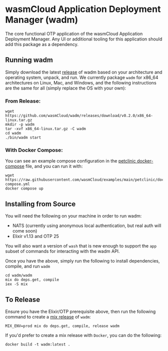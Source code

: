 # wasmCloud Application Deployment Manager (wadm)

The core functional OTP application of the wasmCloud Application Deployment Manager. Any UI or additional tooling for this application should add this package as a dependency.

## Running wadm
Simply download the latest [release](https://github.com/wasmCloud/wadm/releases) of wadm based on your architecture and operating system, unpack, and run. We currently package `wadm` for x86_64 architectures on Linux, Mac, and Windows, and the following instructions are the same for all (simply replace the OS with your own):

### From Release:
```
wget https://github.com/wasmCloud/wadm/releases/download/v0.2.0/x86_64-linux.tar.gz
mkdir -p wadm
tar -xvf x86_64-linux.tar.gz -C wadm
cd wadm
./bin/wadm start
```
### With Docker Compose:
You can see an example compose configuration in the [petclinic docker-compose](https://github.com/wasmCloud/examples/blob/main/petclinic/docker/docker-compose.yml#L111) file, and you can run it with:
```
wget https://raw.githubusercontent.com/wasmCloud/examples/main/petclinic/docker/docker-compose.yml
docker compose up
```

## Installing from Source
You will need the following on your machine in order to run wadm:

* NATS (currently using anonymous local authentication, but real auth will come soon)
* Elixir v1.13 and OTP 25

You will also want a version of `wash` that is new enough to support the `app` subset of commands for interacting with the wadm API.

Once you have the above, simply run the following to install dependencies, compile, and run `wadm`
```
cd wadm/wadm
mix do deps.get, compile
iex -S mix
```


## To Release
Ensure you have the Elixir/OTP prerequisite above, then run the following command to create a [mix release](https://hexdocs.pm/mix/1.13/Mix.Tasks.Release.html) of `wadm`:
```shell
MIX_ENV=prod mix do deps.get, compile, release wadm
```

If you'd prefer to create a mix release with `Docker`, you can do the following:
```shell
docker build -t wadm:latest .
```